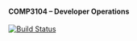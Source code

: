 #### COMP3104 – Developer Operations
[![Build Status](https://app.travis-ci.com/Rueli/comp3104.svg?branch=main)](https://app.travis-ci.com/Rueli/comp3104)
